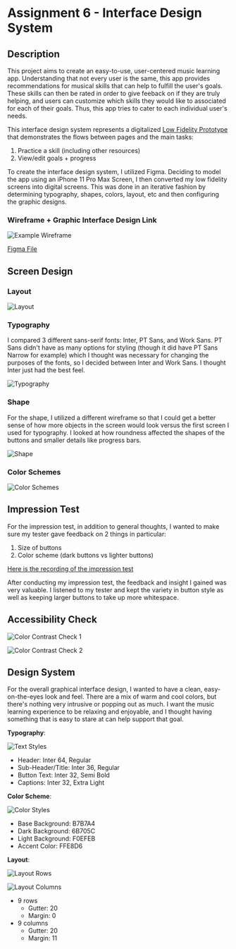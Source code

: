 # Assignment 6 - Interface Design System

## Description
This project aims to create an easy-to-use, user-centered music learning app. Understanding that not every user is the same, this app provides recommendations for musical skills that can help to fulfill the user's goals. These skills can then be rated in order to give feeback on if they are truly helping, and users can customize which skills they would like to associated for each of their goals. Thus, this app tries to cater to each individual user's needs.

This interface design system represents a digitalized [Low Fidelity Prototype](https://github.com/make-a-mark/dh110/tree/main/Assignment%205) that demonstrates the flows between pages and the main tasks:

1. Practice a skill (including other resources)
2. View/edit goals + progress

To create the interface design system, I utilized Figma. Deciding to model the app using an iPhone 11 Pro Max Screen, I then converted my low fidelity screens into digital screens. This was done in an iterative fashion by determining typography, shapes, colors, layout, etc and then configuring the graphic designs.

### Wireframe + Graphic Interface Design Link

![Example Wireframe](https://github.com/make-a-mark/dh110/blob/main/Assignment%206/Example%20Wireframe.JPG)

[Figma File](https://www.figma.com/file/RCKmmLJnkKoHWlwSmUGNZe/DH-110-Interface-Design-System?node-id=0%3A1)

## Screen Design

### Layout
![Layout](https://github.com/make-a-mark/dh110/blob/main/Assignment%206/Layout.JPG)

### Typography
I compared 3 different sans-serif fonts: Inter, PT Sans, and Work Sans. PT Sans didn't have as many options for styling (though it did have PT Sans Narrow for example) which I thought was necessary for changing the purposes of the fonts, so I decided between Inter and Work Sans. I thought Inter just had the best feel.

![Typography](https://github.com/make-a-mark/dh110/blob/main/Assignment%206/Typography.JPG)


### Shape
For the shape, I utilized a different wireframe so that I could get a better sense of how more objects in the screen would look versus the first screen I used for typography. I looked at how roundness affected the shapes of the buttons and smaller details like progress bars.

![Shape](https://github.com/make-a-mark/dh110/blob/main/Assignment%206/Shape.JPG)

### Color Schemes
![Color Schemes](https://github.com/make-a-mark/dh110/blob/main/Assignment%206/Color%20Schemes.JPG)

## Impression Test
For the impression test, in addition to general thoughts, I wanted to make sure my tester gave feedback on 2 things in particular:

1. Size of buttons
2. Color scheme (dark buttons vs lighter buttons)

[Here is the recording of the impression test](https://drive.google.com/file/d/1_XkbuKP9zV0K5z4w0yP-zPZp-KKajN0e/view?usp=sharing)

After conducting my impression test, the feedback and insight I gained was very valuable. I listened to my tester and kept the variety in button style as well as keeping larger buttons to take up more whitespace. 

## Accessibility Check
![Color Contrast Check 1](https://github.com/make-a-mark/dh110/blob/main/Assignment%206/Color%20Contrast%20Check%201.JPG)

![Color Contrast Check 2](https://github.com/make-a-mark/dh110/blob/main/Assignment%206/Color%20Contrast%20Check%202.JPG)

## Design System
For the overall graphical interface design, I wanted to have a clean, easy-on-the-eyes look and feel. There are a mix of warm and cool colors, but there's nothing very intrusive or popping out as much. I want the music learning experience to be relaxing and enjoyable, and I thought having something that is easy to stare at can help support that goal. 

__Typography__:

![Text Styles](https://github.com/make-a-mark/dh110/blob/main/Assignment%206/Text%20Styles.JPG)

* Header: Inter 64, Regular
* Sub-Header/Title: Inter 36, Regular
* Button Text: Inter 32, Semi Bold
* Captions: Inter 32, Extra Light

__Color Scheme__:

![Color Styles](https://github.com/make-a-mark/dh110/blob/main/Assignment%206/Color%20Styles.JPG)

* Base Background: B7B7A4
* Dark Background: 6B705C
* Light Background: F0EFEB
* Accent Color: FFE8D6


__Layout__:

![Layout Rows](https://github.com/make-a-mark/dh110/blob/main/Assignment%206/Layout%20-%20Rows.JPG)

![Layout Columns](https://github.com/make-a-mark/dh110/blob/main/Assignment%206/Layout%20-%20Columns.JPG)

* 9 rows
    * Gutter: 20
    * Margin: 0
* 9 columns
    * Gutter: 20
    * Margin: 11
